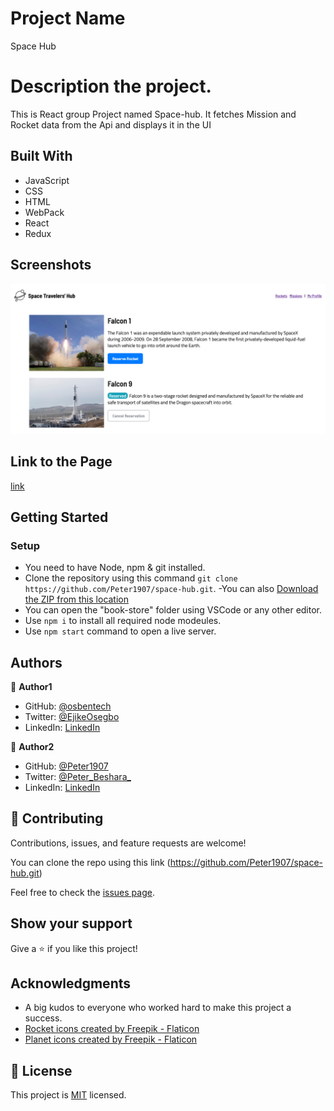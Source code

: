 # Project Name

Space Hub

# Description the project.

This is React group Project named Space-hub.
It fetches Mission and Rocket data from the Api and displays it in the UI

## Built With

- JavaScript
- CSS
- HTML
- WebPack
- React
- Redux

## Screenshots

<img width="800" alt="JS Capstone Preview Screenshot" src="./img/space-hub.png">

## Link to the Page

[link](https://github.com/osbentech/space-hub)

## Getting Started

### Setup
- You need to have Node, npm & git installed.
- Clone the repository using this command `git clone https://github.com/Peter1907/space-hub.git`.
-You can also [Download the ZIP from this location](https://github.com/Peter1907/space-hub/archive/refs/heads/dev.zip)
- You can open the "book-store" folder using VSCode or any other editor.
- Use `npm i` to install all required node modeules.
- Use `npm start` command to open a live server.

## Authors

👤 **Author1**

- GitHub: [@osbentech](https://github.com/osbentech)
- Twitter: [@EjikeOsegbo](https://twitter.com/EjikeOsegbo)
- LinkedIn: [LinkedIn](https://www.linkedin.com/in/benjamin-ejike-632248206/)

👤 **Author2**

- GitHub: [@Peter1907](https://github.com/Peter1907)
- Twitter: [@Peter_Beshara_](https://twitter.com/Peter_Beshara_)
- LinkedIn: [LinkedIn](https://www.linkedin.com/in/peter-beshara-b33681241/)

## 🤝 Contributing

Contributions, issues, and feature requests are welcome!

You can clone the repo using this link (https://github.com/Peter1907/space-hub.git)

Feel free to check the [issues page](https://github.com/Peter1907/space-hub/issues).

## Show your support

Give a ⭐️ if you like this project!

## Acknowledgments

- A big kudos to everyone who worked hard to make this project a success.
- <a href="https://www.flaticon.com/free-icons/rocket" title="rocket icons">Rocket icons created by Freepik - Flaticon</a>
- <a href="https://www.flaticon.com/free-icons/planet" title="planet icons">Planet icons created by Freepik - Flaticon</a>

## 📝 License

This project is [MIT](./MIT.md) licensed.
